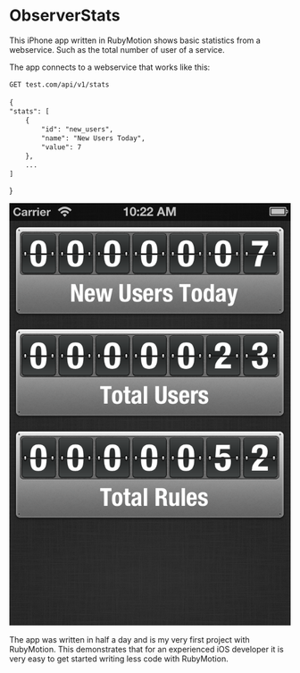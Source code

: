 # ObserverStats
This iPhone app written in RubyMotion shows basic statistics from a webservice. Such as the total number of user of a service. 

The app connects to a webservice that works like this:
	
	GET test.com/api/v1/stats

	{
    "stats": [
        {
            "id": "new_users", 
            "name": "New Users Today", 
            "value": 7
        }, 
        ...
    ]
}

![Mandatory screenshot](http://github.com/olegam/ObserverStats/blob/master/marketing/screenshot1.png?raw=true)

The app was written in half a day and is my very first project with RubyMotion. This demonstrates that for an experienced iOS developer it is very easy to get started writing less code with RubyMotion.